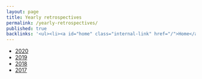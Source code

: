 ```yaml
---
layout: page
title: Yearly retrospectives
permalink: /yearly-retrospectives/
published: true
backlinks: '<ul><li><a id="home" class="internal-link" href="/">Home</a></li></ul>'
---
```


* <a id="retrospective-2020" class="internal-link" href="/retrospective-2020/">2020</a>
* <a id="retrospective-2019" class="internal-link" href="/retrospective-2019/">2019</a>
* <a id="retrospective-2018" class="internal-link" href="/retrospective-2018/">2018</a>
* <a id="retrospective-2017" class="internal-link" href="/retrospective-2017/">2017</a>